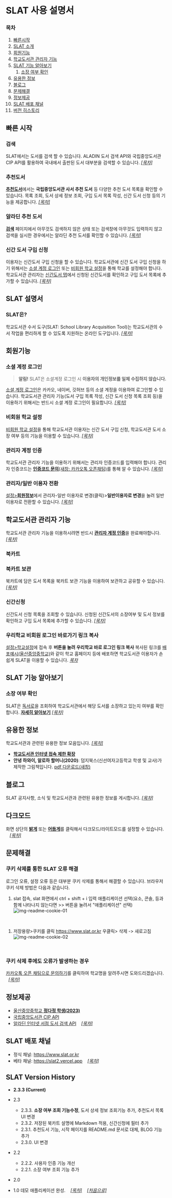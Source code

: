 # SLAT 사용 설명서

### 목차

1. [빠른시작](#빠른-시작)
1. [SLAT 소개](#slat은)
1. [회원기능](#회원기능)
1. [학교도서관 관리자 기능](#학교도서관-관리자-기능)
1. [SLAT 기능 알아보기](#slat-기능-알아보기)
   1. [소장 여부 확인](#소장-여부-확인)
1. [유용한 정보](#유용한-정보)
1. [블로그](#블로그)
1. [문제해결](#문제해결)
1. [정보제공](#정보제공)
1. [SLAT 배포 채널](#slat-배포-채널)
1. [버전 히스토리](#slat-version-history)

## 빠른 시작

### 검색

SLAT에서는 도서를 <label id="searchInputLabel2" for="searchInput" class="font-blod text-indigo-500">검색</label> 할 수 있습니다. ALADIN 도서 검색 API와 국립중앙도서관 CIP API를 활용하여 국내에서 출판된 도서 대부분을 검색할 수 있습니다. [_[목차]_](#목차)

### 추천도서

[**추천도서**](/recommend)에서는 **국립중앙도서관 사서 추천 도서** 등 다양한 추천 도서 목록을 확인할 수 있습니다. 목록 조회, 도서 상세 정보 조회, 구입 도서 목록 작성, 신간 도서 신청 등의 기능을 제공합니다. [_[목차]_](#목차)

### 알라딘 추천 도서

[**검색**](/search) 페이지에서 아무것도 검색하지 않은 상태 또는 검색창에 아무것도 입력하지 않고 검색을 실시한 경우에서는 알라딘 추천 도서를 확인할 수 있습니다. [_[목차]_](#목차)

### 신간 도서 구입 신청

이용자는 신간도서 구입 신청을 할 수 있습니다. 학교도서관에 신간 도서 구입 신청을 하기 위해서는 [소셜 계정 로그인](#소셜-계정-로그인) 또는 [비회원 학교 설정](#비회원-학교-설정)을 통해 학교를 설정해야 합니다. 학교도서관 관리자는 [신간도서 탭](/bookrequest)에서 신청된 신간도서를 확인하고 구입 도서 목록에 추가할 수 있습니다. [_[목차]_](#목차)

## SLAT 설명서

### SLAT은?

학교도서관 수서 도구(SLAT: School Library Acquisition Tool)는 학교도서관의 수서 작업을 편리하게 할 수 있도록 지원하는 온라인 도구입니다. [_[목차]_](#목차)

## 회원기능

### 소셜 계정 로그인

> **알림!** SLAT은 소셜계정 로그인 시 **이용자의 개인정보를 일체 수집하지 않습니다.**

[소셜 계정 로그인](/api/auth/signin)은 카카오, 네이버, 깃허브 등의 소셜 계정을 이용하여 로그인할 수 있습니다. 학교도서관 관리자 기능(도서 구입 목록 작성, 신간 도서 신청 목록 조회 등)을 이용하기 위해서는 반드시 소셜 계정 로그인이 필요합니다. [_[목차]_](#목차)

### 비회원 학교 설정

[비회원 학교 설정](./init/guest)을 통해 학교도서관 이용자는 신간 도서 구입 신청, 학교도서관 도서 소장 여부 등의 기능을 이용할 수 있습니다. [_[목차]_](#목차)

### 관리자 계정 인증

학교도서관 관리자 기능을 이용하기 위해서는 관리자 인증코드를 입력해야 합니다. 관리자 인증코드는 [**인증코드 문의**(새창: 카카오톡 오픈채팅)](https://open.kakao.com/o/sXKbtVXf?)를 통해 알 수 있습니다. [_[목차]_](#목차)

### 관리자/일반 이용자 전환

[설정>**회원정보**](/init)에서 관리자-일반 이용자로 변경(클릭)>**일반이용자로 변경**을 눌려 일반이용자로 전환할 수 있습니다. [_[목차]_](#목차)

## 학교도서관 관리자 기능

학교도서관 관리자 기능을 이용하시려면 반드시 [**관리자 계정 인증**](#관리자-계정-인증)을 완료해야합니다. [_[목차]_](#목차)

### 북카트

### 북카트 보관

북카트에 담은 도서 목록을 북카트 보관 기능을 이용하여 보관하고 공유할 수 있습니다. [_[목차]_](#목차)

### 신간신청

신간도서 신청 목록을 조회할 수 있습니다. 신청된 신간도서의 소장여부 및 도서 정보를 확인하고 구입 도서 목록에 추가할 수 있습니다. [_[목차]_](#목차)

### 우리학교 비회원 로그인 바로가기 링크 복사

[설정>학교설정](/init/school)에 접속 후 **버튼을 눌려 우리학교 바로 로그인 링크 복사** 복사된 링크를 [배포예시(울산중앙중학교)](https://school.use.go.kr/usjm-m/M010301/view/3161941?)와 같이 학교 홈페이지 등에 배포하면 학교도서관 이용자가 손쉽게 SLAT을 이용할 수 있습니다. [_목차_](#목차)

## SLAT 기능 알아보기

### 소장 여부 확인

SLAT은 [독서로](https://read365.edunet.net/)을 조회하여 학교도서관에서 해당 도서를 소장하고 있는지 여부를 확인합니다. [**자세히 알아보기**](/blog/6625b59fe11dc4eb7ed6fdcb) [_[목차]_](#목차)

## 유용한 정보

학교도서관과 관련된 유용한 정보 모음입니다. [_[목차]_](#목차)

- [**학교도서관 인터넷 접속 제한 확장**](/blog/6624f43f2ecef05f4231b62b)
- **안녕 하와이, 알로하 할머니(2020)**: 덤지북스(신선여자고등학교 학생 및 교사)가 제작한 그림책입니다. [pdf 다운로드(새창)](https://drive.google.com/file/d/1SL0FCw4NH9Duqeft7s1hhVevSayj7p67/view?usp=sharing)

## 블로그

SLAT 공지사항, 소식 및 학교도서관과 관련된 유용한 정보를 게시합니다. [_[목차]_](#목차)

## 다크모드

화면 상단의 [**밝게**](#darkmode) 또는 [**어둡게**](#darkmode)를 클릭해서 다크모드/라이트모드를 설정할 수 있습니다. &nbsp;&nbsp; [_[목차]_](#목차)

## 문제해결

### 쿠키 삭제를 통한 SLAT 오류 해결

로그인 오류, 설정 오류 등은 대부분 쿠키 삭제를 통해서 해결할 수 있습니다. 브라우저 쿠키 삭제 방법은 다음과 같습니다.

1. slat 접속, slat 화면에서 ctrl + shift + i 입력 애플리케이션 선택(요소, 콘솔, 등과 함께 나타나지 않는다면 >> 버튼을 눌려서 "애플리케이션" 선택)
   ![img-readme-cookie-01](https://raw.githubusercontent.com/freebird920/slat-markdown/main/img/img-readme-cookie-01.png)
<br/>

1. 저장용량>쿠키를 클릭 https://www.slat.or.kr 우클릭> 삭제 -> 새로고침
   ![img-readme-cookie-02](https://github.com/freebird920/slat-markdown/blob/main/img/img-readme-cookie-02.png?raw=true)
<br/>


### 쿠키 삭제 후에도 오류가 발생하는 경우

[카카오톡 오픈 채팅으로 문의하기](https://open.kakao.com/o/sXKbtVXf?)를 클릭하여 학교명을 알려주시면 도와드리겠습니다. &nbsp;&nbsp;[_[목차]_](#목차)

## 정보제공

- [울산중앙중학교 **정다정 학생(2023)**](/slatpicture.svg)
- [국립중앙도서관 CIP API](https://www.nl.go.kr/NL/contents/N31101030400.do)
- [알라딘 인터넷 서점 도서 검색 API](https://www.aladin.co.kr/) &nbsp;&nbsp; [_[목차]_](#목차)

## SLAT 배포 채널

- 정식 채널: https://www.slat.or.kr
- 베타 채널: https://slat2.vercel.app &nbsp;&nbsp; [_[목차]_](#목차)

## SLAT Version History

- **2.3.3 (Current)**

- 2.3
  - 2.3.3. **소장 여부 조회 기능수정**, 도서 상세 정보 조회기능 추가, 추천도서 목록 UI 변경
  - 2.3.2. 저장된 북카트 설명에 Markdown 적용, 신간신청에 필터 추가
  - 2.3.1. 추천도서 기능, 시작 페이지를 README.md 문서로 대체, BLOG 기능 추가
  - 2.3.0. UI 변경
- 2.2
  - 2.2.2. 사용자 인증 기능 개선
  - 2.2.1. 소장 여부 조회 기능 추가
- 2.0
- 1.0 데모 애플리케이션 완성. &nbsp;&nbsp; [_[목차]_](#목차) &nbsp;&nbsp; [_[처음으로]_](#top)
